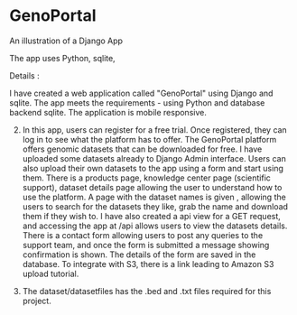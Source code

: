 # GenoPortal

An illustration of a Django App

The app uses Python, sqlite, 

Details : 

I have created a web application called "GenoPortal" using Django and sqlite. The app meets the requirements - using Python and database backend sqlite. The application is mobile responsive.

2. In this app, users can register for a free trial. Once registered, they can log in to see what the platform has to offer. The GenoPortal platform offers genomic datasets that can be downloaded for free. I have uploaded some datasets already to Django Admin interface. Users can also upload their own datasets to the app using a form and start using them. There is a products page, knowledge center page (scientific support), dataset details page allowing the user to understand how to use the platform. A page with the dataset names is given , allowing the users to search for the datasets they like, grab the name and download them if they wish to. I have also created a api view for a GET request,  and accessing the app at /api allows users to view the datasets details. There is a contact form allowing users to post any queries to the support team, and once the form is submitted a message showing confirmation is shown. The details of the form are saved in the database. To integrate with S3, there is a link leading to Amazon S3 upload tutorial. 

3. The dataset/datasetfiles has the .bed and .txt files required for this project. 



